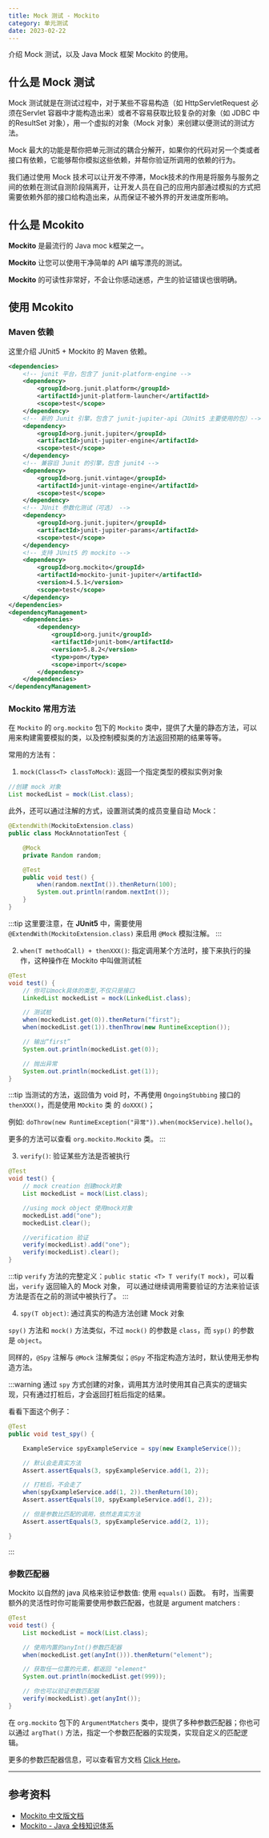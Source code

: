 ```yaml
---
title: Mock 测试 - Mockito
category: 单元测试
date: 2023-02-22
---
```


介绍 Mock 测试，以及 Java Mock 框架 Mockito 的使用。
<!-- more -->

## 什么是 Mock 测试

Mock 测试就是在测试过程中，对于某些不容易构造（如 HttpServletRequest 必须在Servlet 容器中才能构造出来）或者不容易获取比较复杂的对象（如 JDBC 中的ResultSet 对象），用一个虚拟的对象（Mock 对象）来创建以便测试的测试方法。

Mock 最大的功能是帮你把单元测试的耦合分解开，如果你的代码对另一个类或者接口有依赖，它能够帮你模拟这些依赖，并帮你验证所调用的依赖的行为。

我们通过使用 Mock 技术可以让开发不停滞，Mock技术的作用是将服务与服务之间的依赖在测试自测阶段隔离开，让开发人员在自己的应用内部通过模拟的方式把需要依赖外部的接口给构造出来，从而保证不被外界的开发进度所影响。

## 什么是 Mcokito 

**Mockito** 是最流行的 Java moc k框架之一。

**Mockito** 让您可以使用干净简单的 API 编写漂亮的测试。

**Mockito** 的可读性非常好，不会让你感动迷惑，产生的验证错误也很明确。

## 使用 Mcokito

### Maven 依赖

这里介绍 JUnit5 + Mockito 的 Maven 依赖。

```xml
<dependencies>
    <!-- junit 平台，包含了 junit-platform-engine -->
    <dependency>
        <groupId>org.junit.platform</groupId>
        <artifactId>junit-platform-launcher</artifactId>
        <scope>test</scope>
    </dependency>
    <!-- 新的 Junit 引擎，包含了 junit-jupiter-api（JUnit5 主要使用的包）-->
    <dependency>
        <groupId>org.junit.jupiter</groupId>
        <artifactId>junit-jupiter-engine</artifactId>
        <scope>test</scope>
    </dependency>
    <!-- 兼容旧 Junit 的引擎，包含 junit4 -->
    <dependency>
        <groupId>org.junit.vintage</groupId>
        <artifactId>junit-vintage-engine</artifactId>
        <scope>test</scope>
    </dependency>
    <!-- JUnit 参数化测试（可选） -->
    <dependency>
        <groupId>org.junit.jupiter</groupId>
        <artifactId>junit-jupiter-params</artifactId>
        <scope>test</scope>
    </dependency>
    <!-- 支持 JUnit5 的 mockito -->
    <dependency>
        <groupId>org.mockito</groupId>
        <artifactId>mockito-junit-jupiter</artifactId>
        <version>4.5.1</version>
        <scope>test</scope>
    </dependency>
</dependencies>
<dependencyManagement>
    <dependencies>
        <dependency>
            <groupId>org.junit</groupId>
            <artifactId>junit-bom</artifactId>
            <version>5.8.2</version>
            <type>pom</type>
            <scope>import</scope>
        </dependency>
    </dependencies>
</dependencyManagement>
```

### Mockito 常用方法

在 `Mockito` 的 `org.mockito` 包下的 `Mockito` 类中，提供了大量的静态方法，可以用来构建需要模拟的类，以及控制模拟类的方法返回预期的结果等等。

常用的方法有：

1. `mock(Class<T> classToMock)`: 返回一个指定类型的模拟实例对象

```java
//创建 mock 对象
List mockedList = mock(List.class);
```

此外，还可以通过注解的方式，设置测试类的成员变量自动 Mock：

```java
@ExtendWith(MockitoExtension.class)
public class MockAnnotationTest {

    @Mock
    private Random random;

    @Test
    public void test() {
        when(random.nextInt()).thenReturn(100);
        System.out.println(random.nextInt());
    }
}
```

:::tip
这里要注意，在 **JUnit5** 中，需要使用 `@ExtendWith(MockitoExtension.class)` 来启用 `@Mock` 模拟注解。
:::

2. `when(T methodCall) + thenXXX()`: 指定调用某个方法时，接下来执行的操作，这种操作在 Mockito 中叫做测试桩

```java
@Test
void test() {
    // 你可以mock具体的类型,不仅只是接口
    LinkedList mockedList = mock(LinkedList.class);

    // 测试桩
    when(mockedList.get(0)).thenReturn("first");
    when(mockedList.get(1)).thenThrow(new RuntimeException());

    // 输出“first”
    System.out.println(mockedList.get(0));

    // 抛出异常
    System.out.println(mockedList.get(1));
}
```

:::tip
当测试的方法，返回值为 void 时，不再使用 `OngoingStubbing` 接口的 `thenXXX()`，而是使用 `MOckito` 类 的 `doXXX()`；

例如: `doThrow(new RuntimeException("异常")).when(mockService).hello()`。

更多的方法可以查看 `org.mockito.Mockito` 类。
:::

3. `verify()`: 验证某些方法是否被执行

```java
@Test
void test() {
    // mock creation 创建mock对象
    List mockedList = mock(List.class);

    //using mock object 使用mock对象
    mockedList.add("one");
    mockedList.clear();

    //verification 验证
    verify(mockedList).add("one");
    verify(mockedList).clear();
}
```

:::tip
`verify` 方法的完整定义：`public static <T> T verify(T mock)`，可以看出，`verify` 返回输入的 Mock 对象，
可以通过继续调用需要验证的方法来验证该方法是否在之前的测试中被执行了。
:::

4. `spy(T object)`: 通过真实的构造方法创建 Mock 对象

`spy()` 方法和 `mock()` 方法类似，不过 `mock()` 的参数是 `class`，而 `syp()` 的参数是 `object`。

同样的，`@Spy` 注解与 `@Mock` 注解类似；`@Spy` 不指定构造方法时，默认使用无参构造方法。

:::warning
通过 `spy` 方式创建的对象，调用其方法时使用其自己真实的逻辑实现，只有通过打桩后，才会返回打桩后指定的结果。

看看下面这个例子：

```java
@Test
public void test_spy() {

    ExampleService spyExampleService = spy(new ExampleService());

    // 默认会走真实方法
    Assert.assertEquals(3, spyExampleService.add(1, 2));

    // 打桩后，不会走了
    when(spyExampleService.add(1, 2)).thenReturn(10);
    Assert.assertEquals(10, spyExampleService.add(1, 2));

    // 但是参数比匹配的调用，依然走真实方法
    Assert.assertEquals(3, spyExampleService.add(2, 1));

}
```
:::

### 参数匹配器

Mockito 以自然的 java 风格来验证参数值: 使用 `equals()` 函数。
有时，当需要额外的灵活性时你可能需要使用参数匹配器，也就是 argument matchers :

```java
@Test
void test() {
    List mockedList = mock(List.class);

    // 使用内置的anyInt()参数匹配器
    when(mockedList.get(anyInt())).thenReturn("element");

    // 获取任一位置的元素，都返回 "element"
    System.out.println(mockedList.get(999));

    // 你也可以验证参数匹配器
    verify(mockedList).get(anyInt());
}
```

在 `org.mockito` 包下的 `ArgumentMatchers` 类中，提供了多种参数匹配器；你也可以通过 `argThat()` 方法，指定一个参数匹配器的实现类，实现自定义的匹配逻辑。

更多的参数匹配器信息，可以查看官方文档 [Click Here](http://site.mockito.org/mockito/docs/current/org/mockito/ArgumentMatcher.html)。

---

## 参考资料

- [Mockito 中文版文档](https://github.com/hehonghui/mockito-doc-zh#0)
- [Mockito - Java 全栈知识体系](https://pdai.tech/md/develop/ut/dev-ut-x-mockito.html)